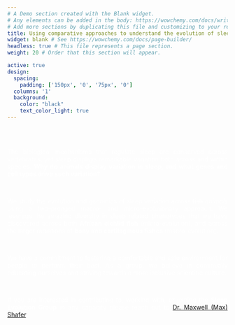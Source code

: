 ```yaml
---
# A Demo section created with the Blank widget.
# Any elements can be added in the body: https://wowchemy.com/docs/writing-markdown-latex/
# Add more sections by duplicating this file and customizing to your requirements.
title: Using comparative approaches to understand the evolution of sleep
widget: blank # See https://wowchemy.com/docs/page-builder/
headless: true # This file represents a page section.
weight: 20 # Order that this section will appear.

active: true
design:
  spacing:
    padding: ['150px', '0', '75px', '0']
  columns: '1'
  background:
    color: "black"
    text_color_light: true
---
```

<br> 
<br>

<p align="justify" style="color:white">The biological mechanisms that regulate sleep are conserved across vertebrates, yet sleep displays remarkable variation both across and within species. <b>Why do animals display variation in sleep, and what genes and cell types drive such variation?</b></p>

<br>

<p align="justify" style="color:white">We study the evolution and genomics of sleep variation across <s>fish</s> <i>animals</i> using a two-pronged macro- and micro-evolutionary approach. We leverage the amazing diversity in sleep related phenotypes that we have discovered across both <b>African cichlid fish</b> (micro-evolution), and across the larger radiations of <b>bony and cartilaginous fishes</b> (macro-evolution).</p>

<br>

<p align="justify" style="color:white">We have a commitment to fostering a comfortable and safe environment for people to perform their best. As a group, we believe in continually educating ourselves and striving towards a more inclusive scientific culture.</p>

<br>

<p align="justify" style="color:white">If you are interested in contributing to, working with, or joining the <b>Sleep Evolution Group</b> in any capacity please reach out to <a href="mailto:max.shafer@gmail.com">Dr. Maxwell (Max) Shafer</a>.</p>
